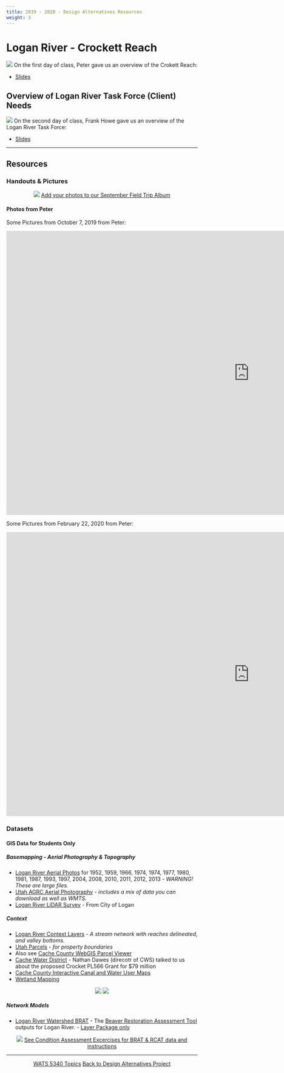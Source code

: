 ```yaml
---
title: 2019 - 2020 - Design Alternatives Resources
weight: 3
---
```


#  Logan River - Crockett Reach


[<img class="float-right" src="{{ site.baseurl }}/assets/images/projects/Crockett_Peter_Sept2019.png">](https://s3-us-west-2.amazonaws.com/etalweb.joewheaton.org/Courses/WATS5350/2019/Station/CrockettProjectArea.pdf)
On the first day of class, Peter gave us an overview of the Crokett Reach:  
- <i class="fa fa-file-pdf-o" aria-hidden="true"></i> [Slides](https://s3-us-west-2.amazonaws.com/etalweb.joewheaton.org/Courses/WATS5350/2019/Station/CrockettProjectArea.pdf)

## Overview of Logan River Task Force (Client) Needs

[<img class="float-right" src="{{ site.baseurl }}/assets/images/eg/LoganRiverTaskForce.png">](https://s3-us-west-2.amazonaws.com/etalweb.joewheaton.org/Courses/WATS5340/2019/LRR_WATSCapstone2018.pdf)
On the second day of class, Frank Howe gave us an overview of the Logan River Task Force:
- <i class="fa fa-file-pdf-o" aria-hidden="true"></i> [Slides](https://s3-us-west-2.amazonaws.com/etalweb.joewheaton.org/Courses/WATS5340/2019/LRR_WATSCapstone2018.pdf)

------

## Resources

### Handouts & Pictures
<div class="row small-up-2 medium-up-2 large-up-3" align="center">
  <div class="column column-block">
	<a href="https://photos.app.goo.gl/JKVMzjGNKeV3oZgX9"><img src="{{ site.baseurl }}/assets/images/eg/CrocketSeptAlbum.png"></a>
	<a href="https://photos.app.goo.gl/JKVMzjGNKeV3oZgX9"><i class="fa fa-google" aria-hidden="true"></i> Add your photos to our September Field Trip Album</a>
  </div>
  

</div>

#### Photos from Peter

Some Pictures from October 7, 2019 from Peter:
<div class="responsive-embed">
<iframe src="https://docs.google.com/presentation/d/e/2PACX-1vT1y0RO_ulI-daKfUGwSmU6Onm988y--Hwy5CKcyHJ6N2ttv1KL9iZoSLc31waw2Q/embed?start=false&loop=false&delayms=3000" frameborder="0" width="1280" height="749" allowfullscreen="true" mozallowfullscreen="true" webkitallowfullscreen="true"></iframe>
</div>

Some Pictures from February 22, 2020 from Peter:
<div class="responsive-embed">
<iframe src="https://docs.google.com/presentation/d/e/2PACX-1vQdtjxvYHZ1aJ_1lvSM6XLXG1WpwFO1SZ7f3jfEoQJpi6DOBVQmHv4UV4YTkALO3Q/embed?start=false&loop=false&delayms=3000" frameborder="0" width="1280" height="749" allowfullscreen="true" mozallowfullscreen="true" webkitallowfullscreen="true"></iframe>
</div>



### Datasets

#### GIS Data for Students Only

##### Basemapping - Aerial Photography & Topography

- [Logan River Aerial Photos](https://usu.box.com/v/LoganRiverAPs) for 1952, 1959, 1966, 1974, 1974, 1977, 1980, 1981, 1987, 1993, 1997, 2004, 2008, 2010, 2011, 2012, 2013 - _WARNING! These are large files._
- [Utah AGRC Aerial Photography](https://gis.utah.gov/data/aerial-photography/) - _includes a mix of data you can download as well as WMTS._
- [Logan River LiDAR Survey](https://usu.box.com/v/LoganRiverLiDAR) - From City of Logan


##### Context
-  [Logan River Context Layers](https://usu.box.com/s/8y151kzgf489yxnrb9mo8vtupf4n5eet) - _A stream network with reaches delineated, and valley bottoms._
-  [Utah Parcels](https://gis.utah.gov/data/cadastre/parcels/) - _for property boundaries_
  - Also see [Cache County WebGIS Parcel Viewer](https://www.cachecounty.org/gis/property-/-parcel-viewer.html+)
- [Cache Water District](https://www.cachewaterdistrict.com/) - Nathan Dawes (direcotr of CWS) talked to us about the proposed Crocket PL566 Grant for  $79 million 
- [Cache County Interactive Canal and Water User Maps](https://www.cachecounty.org/gis/canal-interactive-web-maps.html)
-  [Wetland Mapping](https://gis.utah.gov/data/water/wetlands/)



<div align="center">
	<a class="button" href="http://gcd.riverscapes.xyz"><img src="{{ site.baseurl }}/assets/images/GCD_Logo_White_wText_50h.png"></a>
	<a class="button" href="https://riverscapes.github.io/pyGUT/"><img src="{{ site.baseurl }}/assets/images/GUT_Logo-wBlackTxt_50h.png"></a>
</div>


##### Network Models

* [Logan River Watershed BRAT](https://s3-us-west-2.amazonaws.com/etalweb.joewheaton.org/Courses/WATS5340/2018/Excercises/Condition/Et_Al_16010203_BRAT.zip) <i class="fa fa-file-archive-o" aria-hidden="true"></i> -  The [Beaver Restoration Assessment Tool](http://brat.riverscapes.xyz) outputs for Logan River. - [Layer Package only](https://s3-us-west-2.amazonaws.com/etalweb.joewheaton.org/Courses/WATS5340/2018/Excercises/Condition/LittleBearLogan_BRAT.lpk)

<div align="center">
	<a class="button alert" href="http://brat.riverscapes.xyz"><img src="{{ site.baseurl }}/assets/images/BRAT_Logo-wGrayTxt.png"></a>
	<a class="button alert" href="http://brat.riverscapes.xyz"> See Condition Assessment Excercises for BRAT & RCAT data and instructions</a>
</div>

-----
<div align="center">
	<a class="hollow button" href="{{ site.baseurl }}/Course_Topics/WATS_5340/"><i class="fa fa-arrow-circle-left" aria-hidden="true"></i> WATS 5340 Topics</a>
	<a class="hollow button" href="{{ site.baseurl }}/Course_Topics/WATS_5340/Project/"><i class="fa fa-arrow-circle-up" aria-hidden="true"></i> Back to Design Alternatives Project</a>

</div>

